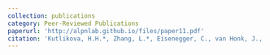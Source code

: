 ```yaml
---
collection: publications
category: Peer-Reviewed Publications
paperurl: 'http://alpnlab.github.io/files/paper11.pdf'
citation: 'Kutlikova, H.H.*, Zhang, L.*, Eisenegger, C., van Honk, J., & Lamm, C. (2022).&quot;Testosterone eliminates strategic prosocial behavior.&quot; <i>bioRxiv</i>.'
---
```

